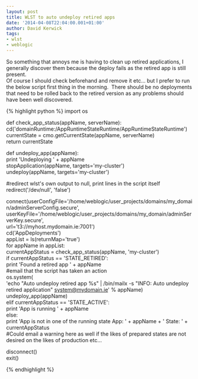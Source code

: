 ```yaml
---
layout: post
title: WLST to auto undeploy retired apps
date: '2014-04-08T22:04:00.001+01:00'
author: David Kerwick
tags:
- wlst
- weblogic
---
```


So something that annoys me is having to clean up retired applications, I generally discover them because the deploy fails as the retired app is still present.  
Of course I should check beforehand and remove it etc... but I prefer to run the below script first thing in the morning.  There should be no deployments that need to be rolled back to the retired version as any problems should have been well discovered.  

{% highlight python %} import os  

def check_app_status(appName, serverName):  
 cd('domainRuntime:/AppRuntimeStateRuntime/AppRuntimeStateRuntime')  
 currentState = cmo.getCurrentState(appName, serverName)  
 return currentState  

def undeploy_app(appName):  
 print 'Undeploying ' + appName  
 stopApplication(appName, targets='my-cluster')  
 undeploy(appName, targets='my-cluster')  

#redirect wlst's own output to null, print lines in the script itself  
redirect('/dev/null', 'false')  

connect(userConfigFile='/home/weblogic/user_projects/domains/my_domain/adminServerConfig.secure',  
 userKeyFile='/home/weblogic/user_projects/domains/my_domain/adminServerKey.secure',  
 url='t3://myhost.mydomain.ie:7001')  
cd('AppDeployments')  
appList = ls(returnMap='true')  
for appName in appList:  
 currentAppStatus = check_app_status(appName, 'my-cluster')  
 if currentAppStatus == 'STATE_RETIRED':  
 print 'Found a retired app ' + appName  
 #email that the script has taken an action  
 os.system(  
 'echo "Auto undeploy retired app %s" | /bin/mailx -s "INFO: Auto undeploy retired application" system@mydomain.ie' % appName)  
 undeploy_app(appName)  
 elif currentAppStatus == 'STATE_ACTIVE':  
 print 'App is running ' + appName  
 else:  
 print 'App is not in one of the running state App: ' + appName + ' State: ' + currentAppStatus  
 #Could email a warning here as well if the likes of prepared states are not desired on the likes of production etc...  

disconnect()  
exit()  

{% endhighlight %}
